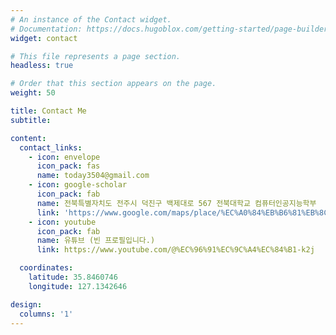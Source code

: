 ```yaml
---
# An instance of the Contact widget.
# Documentation: https://docs.hugoblox.com/getting-started/page-builder/
widget: contact

# This file represents a page section.
headless: true

# Order that this section appears on the page.
weight: 50

title: Contact Me
subtitle:

content:
  contact_links:
    - icon: envelope
      icon_pack: fas
      name: today3504@gmail.com
    - icon: google-scholar
      icon_pack: fab
      name: 전북특별자치도 전주시 덕진구 백제대로 567 전북대학교 컴퓨터인공지능학부
      link: 'https://www.google.com/maps/place/%EC%A0%84%EB%B6%81%EB%8C%80%ED%95%99%EA%B5%90+%EC%BB%B4%ED%93%A8%ED%84%B0%EA%B3%B5%ED%95%99%EB%B6%80/data=!4m14!1m7!3m6!1s0x35702369ead71b35:0xd36ad9820d4b74a!2z7KCE67aB64yA7ZWZ6rWQIOy7tO2TqO2EsOqzte2Vmeu2gA!8m2!3d35.8460137!4d127.1342729!16s%2Fg%2F11trqxf7nn!3m5!1s0x35702369ead71b35:0xd36ad9820d4b74a!8m2!3d35.8460137!4d127.1342729!16s%2Fg%2F11trqxf7nn?entry=ttu&g_ep=EgoyMDI0MDkzMC4wIKXMDSoASAFQAw%3D%3D'
    - icon: youtube
      icon_pack: fab
      name: 유튜브 (빈 프로필입니다.)
      link: https://www.youtube.com/@%EC%96%91%EC%9C%A4%EC%84%B1-k2j

  coordinates:
    latitude: 35.8460746
    longitude: 127.1342646

design:
  columns: '1'
---
```

